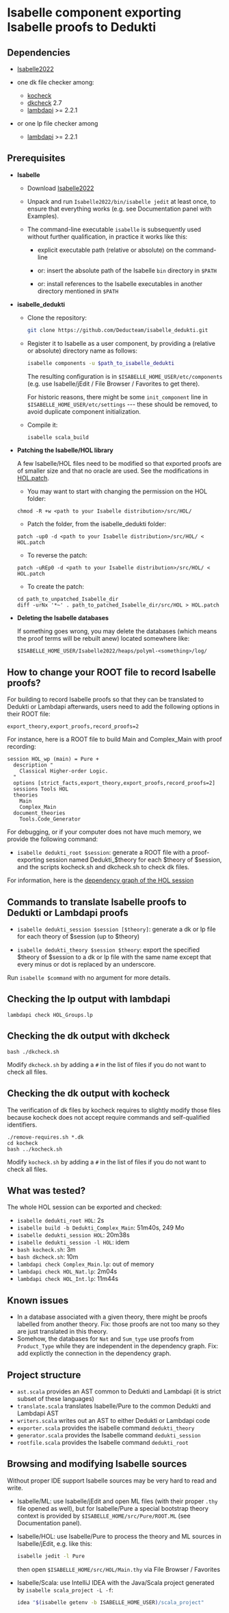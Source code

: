 # Isabelle component exporting Isabelle proofs to Dedukti

## Dependencies

* [Isabelle2022](https://isabelle.in.tum.de/website-Isabelle2022/dist/Isabelle2022_linux.tar.gz)

* one dk file checker among:

    - [kocheck](https://github.com/01mf02/kontroli-rs)
    - [dkcheck](https://github.com/Deducteam/Dedukti) 2.7
    - [lambdapi](https://github.com/Deducteam/lambdapi) >= 2.2.1

* or one lp file checker among

    - [lambdapi](https://github.com/Deducteam/lambdapi) >= 2.2.1


## Prerequisites

  * **Isabelle**

      - Download [Isabelle2022](https://isabelle.in.tum.de/website-Isabelle2022/dist/Isabelle2022_linux.tar.gz)

      - Unpack and run `Isabelle2022/bin/isabelle jedit` at least
        once, to ensure that everything works (e.g. see Documentation
        panel with Examples).

      - The command-line executable `isabelle` is subsequently used
        without further qualification, in practice it works like this:

          + explicit executable path (relative or absolute) on the command-line

          + or: insert the absolute path of the Isabelle `bin`
            directory in `$PATH`

          + or: install references to the Isabelle executables in
            another directory mentioned in `$PATH`

  * **isabelle_dedukti**

      - Clone the repository:
        ```bash
        git clone https://github.com/Deducteam/isabelle_dedukti.git
        ```

      - Register it to Isabelle as a user component, by providing a
        (relative or absolute) directory name as follows:
        ```bash
        isabelle components -u $path_to_isabelle_dedukti
        ```
        The resulting configuration is in `$ISABELLE_HOME_USER/etc/components`
        (e.g. use Isabelle/jEdit / File Browser / Favorites to get there).

        For historic reasons, there might be some `init_component`
        line in `$ISABELLE_HOME_USER/etc/settings` --- these should be
        removed, to avoid duplicate component initialization.

      - Compile it:
        ```bash
        isabelle scala_build
        ```

  * **Patching the Isabelle/HOL library**

    A few Isabelle/HOL files need to be modified so that exported proofs are of smaller size and that no oracle are used. See the modifications in [HOL.patch](https://github.com/Deducteam/isabelle_dedukti/blob/master/HOL.patch).
    
    - You may want to start with changing the permission on the HOL folder:

    ```
    chmod -R +w <path to your Isabelle distribution>/src/HOL/
    ```

    - Patch the folder, from the isabelle_dedukti folder:

    ```
    patch -up0 -d <path to your Isabelle distribution>/src/HOL/ < HOL.patch
    ```

    - To reverse the patch:

    ```
    patch -uREp0 -d <path to your Isabelle distribution>/src/HOL/ < HOL.patch
    ```

    - To create the patch:
    
    ```
    cd path_to_unpatched_Isabelle_dir
    diff -urNx '*~' . path_to_patched_Isabelle_dir/src/HOL > HOL.patch
    ```

  * **Deleting the Isabelle databases**

    If something goes wrong, you may delete the databases (which means the proof terms will be rebuilt anew) located somewhere like:

    ```
    $ISABELLE_HOME_USER/Isabelle2022/heaps/polyml-<something>/log/
    ```

## How to change your ROOT file to record Isabelle proofs?

For building to record Isabelle proofs so that they can be translated to Dedukti or Lambdapi afterwards, users need to add the following options in their ROOT file:

```
export_theory,export_proofs,record_proofs=2
```

For instance, here is a ROOT file to build Main and Complex_Main with proof recording:
```
session HOL_wp (main) = Pure +
  description "
    Classical Higher-order Logic.
  "
  options [strict_facts,export_theory,export_proofs,record_proofs=2]
  sessions Tools HOL
  theories
    Main
    Complex_Main
  document_theories
    Tools.Code_Generator
```

For debugging, or if your computer does not have much memory, we provide the following command:

- `isabelle dedukti_root $session`: generate a ROOT file with a proof-exporting session named Dedukti_$theory for each $theory of $session, and the scripts kocheck.sh and dkcheck.sh to check dk files.

For information, here is the [dependency graph of the HOL session](https://isabelle.in.tum.de/website-Isabelle2022/dist/library/HOL/HOL/session_graph.pdf)


## Commands to translate Isabelle proofs to Dedukti or Lambdapi proofs

- `isabelle dedukti_session $session [$theory]`: generate a dk or lp file for each theory of $session (up to $theory)

- `isabelle dedukti_theory $session $theory`: export the specified $theory of $session to a dk or lp file with the same name except that every minus or dot is replaced by an underscore.

Run `isabelle $command` with no argument for more details.


## Checking the lp output with lambdapi

```
lambdapi check HOL_Groups.lp
```

## Checking the dk output with dkcheck

```
bash ./dkcheck.sh
```
Modify `dkcheck.sh` by adding a `#` in the list of files if you do not want to check all files.

## Checking the dk output with kocheck

The verification of dk files by kocheck requires to slightly modify those files because kocheck does not accept require commands and self-qualified identifiers.

```
./remove-requires.sh *.dk
cd kocheck
bash ../kocheck.sh
```
Modify `kocheck.sh` by adding a `#` in the list of files if you do not want to check all files.

## What was tested?

The whole HOL session can be exported and checked:
  * `isabelle dedukti_root HOL`: 2s
  * `isabelle build -b Dedukti_Complex_Main`: 51m40s, 249 Mo
  * `isabelle dedukti_session HOL`: 20m38s
  * `isabelle dedukti_session -l HOL`: idem
  * `bash kocheck.sh`: 3m
  * `bash dkcheck.sh`: 10m
  * `lambdapi check Complex_Main.lp`: out of memory
  * `lambdapi check HOL_Nat.lp`: 2m04s
  * `lambdapi check HOL_Int.lp`: 11m44s

## Known issues

  * In a database associated with a given theory, there might be proofs labelled from another theory. Fix: those proofs are not too many so they are just translated in this theory.
  * Somehow, the databases for `Nat` and `Sum_type` use proofs from `Product_Type` while they are independent in the dependency graph. Fix: add explictly the connection in the dependency graph.

## Project structure

- `ast.scala` provides an AST common to Dedukti and Lambdapi (it is strict subset of these languages)
- `translate.scala` translates Isabelle/Pure to the common Dedukti and Lambdapi AST
- `writers.scala` writes out an AST to either Dedukti or Lambdapi code
- `exporter.scala` provides the isabelle command `dedukti_theory`
- `generator.scala` provides the Isabelle command `dedukti_session`
- `rootfile.scala` provides the Isabelle command `dedukti_root`

## Browsing and modifying Isabelle sources

Without proper IDE support Isabelle sources may be very hard to read
and write.

* Isabelle/ML: use Isabelle/jEdit and open ML files (with their proper
  `.thy` file opened as well), but for Isabelle/Pure a special
  bootstrap theory context is provided by
  `$ISABELLE_HOME/src/Pure/ROOT.ML` (see Documentation panel).

* Isabelle/HOL: use Isabelle/Pure to process the theory and ML sources
  in Isabelle/jEdit, e.g. like this:
  ```bash
  isabelle jedit -l Pure
  ```
  then open `$ISABELLE_HOME/src/HOL/Main.thy` via File Browser / Favorites

* Isabelle/Scala: use IntelliJ IDEA with the Java/Scala project generated
  by `isabelle scala_project -L -f`:
  ```bash
  idea "$(isabelle getenv -b ISABELLE_HOME_USER)/scala_project"
  ```
